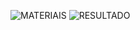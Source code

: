 ![MATERIAIS](https://github.com/beerts/lancamento_materiais/assets/133691749/6562222c-8cc9-4447-88aa-e4fa5fa211b8)
![RESULTADO](https://github.com/beerts/lancamento_materiais/assets/133691749/2a0d6c18-9b1a-408c-92f8-c5c948aa013b)

